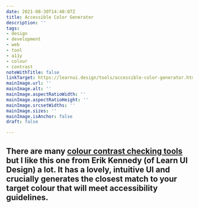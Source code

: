 ```yaml
---
date: 2021-08-30T14:40:07Z
title: Accessible Color Generator
description: ''
tags:
- design
- development
- web
- tool
- a11y
- colour
- contrast
noteWithTitle: false
linkTarget: https://learnui.design/tools/accessible-color-generator.html
mainImage.url: ''
mainImage.alt: ''
mainImage.aspectRatioWidth: ''
mainImage.aspectRatioHeight: ''
mainImage.srcsetWidths: ''
mainImage.sizes: ''
mainImage.isAnchor: false
draft: false

---
```

There are many [colour contrast checking tools](https://fuzzylogic.me/tags/contrast/) but I like this one from Erik Kennedy (of Learn UI Design) a lot. It has a lovely, intuitive UI and crucially generates the closest match to your target colour that will meet accessibility guidelines.
---